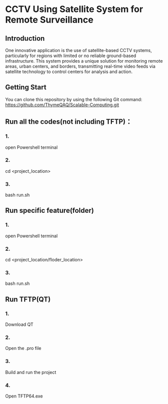 # CCTV Using Satellite System for Remote Surveillance

## Introduction
One innovative application is the use of satellite-based CCTV systems, particularly for regions with limited or no reliable ground-based infrastructure. This system provides a unique solution for monitoring remote areas, urban centers, and borders, transmitting real-time video feeds via satellite technology to control centers for analysis and action.

## Getting Start
You can clone this repository by using the following Git command:
https://github.com/ThymeQAQ/Scalable-Computing.git

## Run all the codes(not including TFTP)：
### 1.
open Powershell terminal
### 2.
cd <project_location>
### 3.
bash run.sh

## Run specific feature(folder)
### 1.
open Powershell terminal
### 2.
cd <project_location/floder_location>
### 3.
bash run.sh

## Run TFTP(QT)
### 1. 
Download QT  
### 2. 
Open the .pro file
### 3. 
Build and run the project  
### 4. 
Open TFTP64.exe




